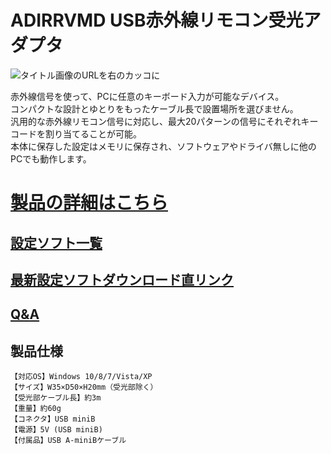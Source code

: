# ADIRRVMD USB赤外線リモコン受光アダプタ



![タイトル画像のURLを右のカッコに](https://bit-trade-one.co.jp/wp/wp-content/uploads/2021/11/P1450747.jpg)

赤外線信号を使って、PCに任意のキーボード入力が可能なデバイス。  
コンパクトな設計とゆとりをもったケーブル長で設置場所を選びません。  
汎用的な赤外線リモコン信号に対応し、最大20パターンの信号にそれぞれキーコードを割り当てることが可能。  
本体に保存した設定はメモリに保存され、ソフトウェアやドライバ無しに他のPCでも動作します。   

# [製品の詳細はこちら](https://bit-trade-one.co.jp/adirrvmd/) 

## [設定ソフト一覧](https://github.com/bit-trade-one/ADIRRVMD-USB-IR-Receive-Adapter/raw/master/App/)  
## [最新設定ソフトダウンロード直リンク](https://github.com/bit-trade-one/ADIRRVMD-USB-IR-Receive-Adapter/raw/master/App/ADIRRVMD_IR_REMOCON_CT_v110.zip)  

## [Q&A](https://github.com/bit-trade-one/ADIRRVMD-USB-IR-Receive-Adapter/blob/master/FAQ.md)

## 製品仕様
    【対応OS】Windows 10/8/7/Vista/XP
    【サイズ】W35×D50×H20mm（受光部除く）
    【受光部ケーブル長】約3m
    【重量】約60g
    【コネクタ】USB miniB
    【電源】5V (USB miniB)
    【付属品】USB A-miniBケーブル
